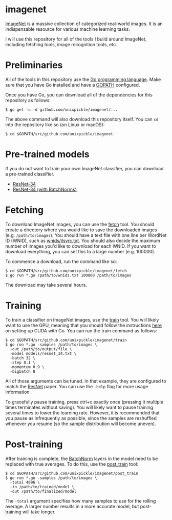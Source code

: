 # imagenet

[ImageNet](http://image-net.org) is a massive collection of categorized real-world images. It is an indispensable resource for various machine learning tasks.

I will use this repository for all of the tools I build around ImageNet, including fetching tools, image recognition tools, etc.

# Preliminaries

All of the tools in this repository use the [Go programming language](https://golang.org/doc/install). Make sure that you have Go installed and have a [GOPATH](https://golang.org/doc/code.html#GOPATH) configured.

Once you have Go, you can download all of the dependencies for this repository as follows:

```
$ go get -u -d github.com/unixpickle/imagenet/...
```

The above command will also download this repository itself. You can `cd` into the repository like so (on Linux or macOS):

```
$ cd $GOPATH/src/github.com/unixpickle/imagenet
```

# Pre-trained models

If you do not want to train your own ImageNet classifier, you can download a pre-trained classifier.

 * [ResNet-34](http://aqnichol.com/networks/resnet34)
 * [ResNet-34 (with BatchNorms)](http://aqnichol.com/networks/resnet34_batchnorm)

# Fetching

To download ImageNet images, you can use the [fetch](fetch) tool. You should create a directory where you would like to save the downloaded images (e.g. `/path/to/images`). You should have a text file with one line per WordNet ID (WNID), such as [wnids/ilsvrc.txt](wnids/ilsvrc.txt). You should also decide the maximum number of images you'd like to download for each WNID. If you want to download everything, you can set this to a large number (e.g. 100000).

To commence a download, run the command like so:

```
$ cd $GOPATH/src/github.com/unixpickle/imagenet/fetch
$ go run *.go /path/to/wnids.txt 100000 /path/to/images
```

The download may take several hours.

# Training

To train a classifier on ImageNet images, use the [train](train) tool. You will likely want to use the GPU, meaning that you should follow the instructions [here](https://godoc.org/github.com/unixpickle/cuda#hdr-Building) on setting up CUDA with Go. You can run the train command as follows:

```
$ cd $GOPATH/src/github.com/unixpickle/imagenet/train
$ go run *.go -samples /path/to/images \
  -out /path/to/output/file \
  -model models/resnet_34.txt \
  -batch 32 \
  -step 0.1 \
  -momentum 0.9 \
  -bigbatch 8
```

All of those arguments can be tuned. In that example, they are configured to match the [ResNet](https://arxiv.org/abs/1512.03385) paper. You can use the `-help` flag for more usage information.

To gracefully pause training, press ctrl+c exactly once (pressing it multiple times terminates without saving). You will likely want to pause training several times to lower the learning rate. However, it is recommended that you pause as infrequently as possible, since the samples are reshuffled whenever you resume (so the sample distribution will become uneven).

# Post-training

After training is complete, the [BatchNorm](https://arxiv.org/pdf/1502.03167.pdf) layers in the model need to be replaced with true averages. To do this, use the [post_train](post_train) tool:

```
$ cd $GOPATH/src/github.com/unixpickle/imagenet/post_train
$ go run *.go -samples /path/to/images \
  -total 4096 \
  -in /path/to/trained/model \
  -out /path/to/finalized/model
```

The `-total` argument specifies how many samples to use for the rolling average. A larger number results in a more accurate model, but post-training will take longer.
